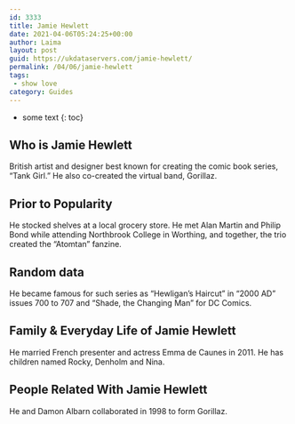 ```yaml
---
id: 3333
title: Jamie Hewlett
date: 2021-04-06T05:24:25+00:00
author: Laima
layout: post
guid: https://ukdataservers.com/jamie-hewlett/
permalink: /04/06/jamie-hewlett
tags:
 - show love
category: Guides
---
```


* some text
{: toc}


## Who is Jamie Hewlett
                  
                  
                  
British artist and designer best known for creating the comic book series, &#8220;Tank Girl.&#8221; He also co-created the virtual band, Gorillaz.
                  
              
            
              
            
                
                
                
## Prior to Popularity
                  
                  
                  
He stocked shelves at a local grocery store. He met Alan Martin and Philip Bond while attending Northbrook College in Worthing, and together, the trio created the &#8220;Atomtan&#8221; fanzine.
                  
              
            
              
            
                
                
                
## Random data
                  
                  
                  
He became famous for such series as &#8220;Hewligan&#8217;s Haircut&#8221; in &#8220;2000 AD&#8221; issues 700 to 707 and &#8220;Shade, the Changing Man&#8221; for DC Comics.
                  
              
            
              
            
                
                
                
## Family & Everyday Life of Jamie Hewlett
                  
                  
                  
He married French presenter and actress Emma de Caunes in 2011. He has children named Rocky, Denholm and Nina.
                  
              
            
              
            
                
                
                
## People Related With Jamie Hewlett
                  
                  
                  
He and Damon Albarn collaborated in 1998 to form Gorillaz.
                  
              
            
              
            
                
              
            
              
              
            
            
              
            
          
          
          